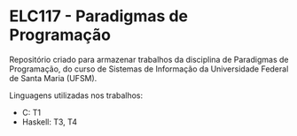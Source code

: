 # ELC117 - Paradigmas de Programação

Repositório criado para armazenar trabalhos da disciplina de Paradigmas de Programação, do curso de
Sistemas de Informação da Universidade Federal de Santa Maria (UFSM).

Linguagens utilizadas nos trabalhos:

- C: T1
- Haskell: T3, T4
